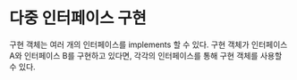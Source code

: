 # 다중 인터페이스 구현 

구현 객체는 여러 개의 인터페이스를 implements 할 수 있다. 구현 객체가 인터페이스 A와 인터페이스 B를 구현하고 있다면, 
각각의 인터페이스를 통해 구현 객체를 사용할 수 있다. 